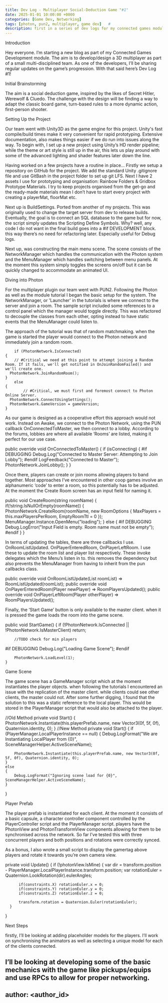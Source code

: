 ```yaml
---
title: Dev Log - Multiplayer Social-Deduction Game "#1"
date: 2025-01-01 10:00:00 +0000
categories: [Game Dev, Networking]
tags: [photon, pun2, multiplayer, game dev]   #
description: first in a series of dev logs for my connected games module.
---
```


Introduction

Hey everyone. I’m starting a new blog as part of my Connected Games Development module. The aim is to develop/design a 3D multiplayer as part of a small multi-disciplined team. As one of the developers, I’ll be sharing regular updates on the game’s progression. With that said here’s Dev Log #1!



Initial Brainstorming







The aim is a social deduction game, inspired by the likes of Secret Hitler, Werewolf & Cluedo. The challenge with the design will be finding a way to adapt the classic board game, turn-based rules to a more dynamic action, first-person shooter.





Setting Up the Project

 Our team went with Unity3D as the game engine for this project. Unity's fast compile/build times make it very convenient for rapid prototyping. Extensive documentation, also makes things easier if we do run into issues along the way. To begin with, I set up a new project using Unity’s HD render pipeline; while the theme or art style is still up in the air, this lets us play around with some of the advanced lighting and shader features later down the line.









Having worked on a few projects have a routine in place… Firstly we setup a repository on GitHub for the project. We add the standard Unity .gitignore file and use GitBash in the project folder to set up git LFS. Next I have 2 assets I use for prototyping and organisation: Rainbow Folders & Gridbox Prototype Materials. I try to keep projects organised from the get-go and the ready-made materials mean I don’t have to start every project with creating a playerMat, floorMat etc.



Next up is BuildSettings. Ported from another of my projects. This was originally used to change the target server from dev to release builds. Eventually, the goal is to connect an SQL database to the game but for now, the script simply updates the Scripting Define Symbols. Why? well, any code I do not want in the final build goes into a #if DEVELOPMENT block. this way there’s no need for refactoring later. Especially useful for Debug logs.

















Next up, was constructing the main menu scene. The scene consists of the NetworkManager which handles the communication with the Photon system and the MenuManager which handles switching between menu panels. At the moment this system simply toggles the screens on/off but it can be quickly changed to accommodate an animated UI.

























Diving into Photon

For the multiplayer plugin our team went with PUN2. Following the Photon as well as the module tutorial I began the basic setup for the system. The NetworkManager, or 'Launcher' in the tutorials is where we connect to the server and join a room. The sample script included some references to a control panel which the manager would toggle directly. This was refactored to decouple the classes from each other, opting instead to have static events that the MenuManager could listen to.



The approach of the tutorial was that of random matchmaking. when the game is started the player would connect to the Photon network and immediately join a random room.

		if (PhotonNetwork.IsConnected)
    {
	    // #Critical we need at this point to attempt joining a Random Room. If it fails, we'll get notified in OnJoinRandomFailed() and we'll create one.
      PhotonNetwork.JoinRandomRoom();
    }
		else
    {
			// #Critical, we must first and foremost connect to Photon Online Server.
      PhotonNetwork.ConnectUsingSettings();
      PhotonNetwork.GameVersion = gameVersion;
    }


As our game is designed as a cooperative effort this approach would not work. Instead on Awake, we connect to the Photon Network, using the PUN callback OnConnectedToMaster, we then connect to a lobby. According to the forums, lobbies are where all available ‘Rooms’ are listed, making it perfect for our use case.

public override void OnConnectedToMaster()
    {
        if (isConnecting)
        {
#if DEBUGGING
            Debug.Log("Connected to Master Server: Attempting to Join Lobby");
#endif
            LogFeedback("Connected to Master");
            PhotonNetwork.JoinLobby();
        }
    }


Once there, players can create or join rooms allowing players to band together. Most approaches I’ve encountered in other coop games involve an alphanumeric ‘code’ to enter a room, so this potentially has to be adjusted. At the moment the Create Room screen has an input field for naming it.

public void CreateRoom(string roomName) 
    {
        if(!string.IsNullOrEmpty(roomName)) 
        {
            PhotonNetwork.CreateRoom(roomName, new RoomOptions { MaxPlayers = this.maxPlayersPerRoom, EmptyRoomTtl = 0 });
            MenuManager.Instance.OpenMenu("loading");
        }
        else 
        {
#if DEBUGGING
            Debug.LogError("Input Field is empty. Room name must not be empty");
#endif
        }
    }


In terms of updating the tables, there are three callbacks I use. OnRoomListUpdated. OnPlayerEnteredRoom, OnPlayerLeftRoom. I use these to update the room list and player list respectively. These invoke delegates which the Menu’s listen in to. this removes the dependency but also prevents the MenuManager from having to inherit from the pun callbacks class.

public override void OnRoomListUpdate(List<RoomInfo> roomList) => RoomListUpdated(roomList);
public override void OnPlayerEnteredRoom(Player newPlayer) => RoomPlayersUpdated();
public override void OnPlayerLeftRoom(Player otherPlayer) => RoomPlayersUpdated();


Finally, the ‘Start Game’ button is only available to the master client. when it is pressed the game loads the room into the game scene.

public void StartGame() 
    {
        if (!PhotonNetwork.IsConnected || !PhotonNetwork.IsMasterClient)
            return;

        //TODO check for min players
#if DEBUGGING
        Debug.Log("Loading Game Scene");
#endif

        PhotonNetwork.LoadLevel(1);
    }


Game Scene

The game scene has a GameManager script which at the moment instantiates the player objects. when following the tutorials I encountered an issue with the replication of the master client. while clients could see other clients, the master could not. After some further digging, I found that the solution to this was a static reference to the local player. This would be stored in the PlayerManager script that would also be attached to the player.

//Old Method
private void Start()
{    
		 PhotonNetwork.Instantiate(this.playerPrefab.name, new Vector3(0f, 5f, 0f), Quaternion.identity, 0);
}
//New Method
private void Start()
{
    if (PlayerManager.LocalPlayerInstance == null)
    {
        Debug.LogFormat("We are Instantiating LocalPlayer from {0}", SceneManagerHelper.ActiveSceneName);
        
        PhotonNetwork.Instantiate(this.playerPrefab.name, new Vector3(0f, 5f, 0f), Quaternion.identity, 0);
    }
    else
    {
        Debug.LogFormat("Ignoring scene load for {0}", SceneManagerHelper.ActiveSceneName);
    }
}


Player Prefab

The player prefab is instantiated for each client. At the moment it consists of a basic capsule, a character controller component controlled by the PlayerController script and the PlayerManager script. players have the PhotonView and PhotonTransformView components allowing for them to be synchronised across the network. So far I’ve tested this with three concurrent players and both positions and rotations were correctly synced.



As a bonus, I also wrote a small script to display the gamertag above players and rotate it towards you’re own camera view.

private void Update()
  {
      if (!photonView.IsMine)
      {
          var dir = transform.position - PlayerManager.LocalPlayerInstance.transform.position;
          var rotationEuler = Quaternion.LookRotation(dir).eulerAngles;
          

          if(constraints.X) rotationEuler.x = 0;
          if(constraints.Y) rotationEuler.y = 0;
          if(constraints.Z) rotationEuler.z = 0;

          transform.rotation = Quaternion.Euler(rotationEuler);   
      }
  }




Next Steps

firstly, I’ll be looking at adding placeholder models for the players. I’ll work on synchronising the animators as well as selecting a unique model for each of the clients connected.

I’ll be looking at developing some of the basic mechanics with the game like pickups/equips and use RPCs to allow for proper networking.
---
author: <author_id>   
---
